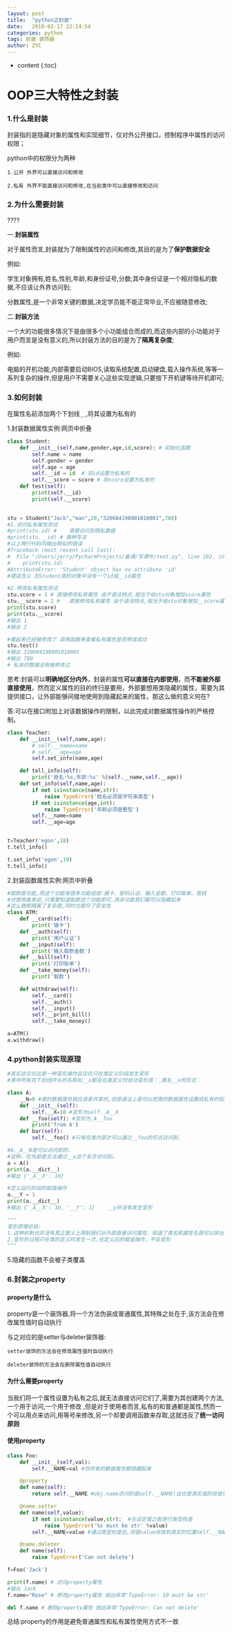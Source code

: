 ```yaml
---
layout: post
title:  "python之封装"
date:   2018-02-17 22:14:54
categories: python
tags: 封装 装饰器
author: ZYC
---
```


* content
{:toc}



# OOP三大特性之封装

### 1.什么是封装

封装指的是隐藏对象的属性和实现细节，仅对外公开接口，控制程序中属性的访问权限；

python中的权限分为两种

	1.公开 外界可以直接访问和修改
	
	2.私有 外界不能直接访问和修改,在当前类中可以直接修改和访问


### 2.为什么需要封装
????

一.**封装属性**

对于属性而言,封装就为了限制属性的访问和修改,其目的是为了**保护数据安全**

例如:

学生对象拥有,姓名,性别,年龄,和身份证号,分数;其中身份证是一个相对隐私的数据,不应该让外界访问到;

分数属性,是一个非常关键的数据,决定学员能不能正常毕业,不应被随意修改;

二.**封装方法**

一个大的功能很多情况下是由很多个小功能组合而成的,而这些内部的小功能对于用户而言是没有意义的,所以封装方法的目的是为了**隔离复杂度**;

例如:

电脑的开机功能,内部需要启动BIOS,读取系统配置,启动硬盘,载入操作系统,等等一系列复杂的操作,但是用户不需要关心这些实现逻辑,只要按下开机键等待开机即可;

### 3.如何封装

在属性名前添加两个下划线`__`,将其设置为私有的

1.封装数据属性实例:网页中折叠

```python
class Student:
    def __init__(self,name,gender,age,id,score): # 初始化函数
        self.name = name
        self.gender = gender
        self.age = age
        self.__id = id  # 将id设置为私有的
        self.__score = score # 将score设置为私有的
    def test(self):
        print(self.__id)
        print(self.__score)

        
stu = Student("Jack","man",20,"320684198901010001",780)
#1.访问私有属性测试
#print(stu.id) #	直接访问到隐私数据
#print(stu.__id) # 换种写法
#以上两行代码均输出相似的错误 
#Traceback (most recent call last):
#  File "/Users/jerry/PycharmProjects/备课/写课件/test.py", line 102, in <module>
#    print(stu.id)
#AttributeError: 'Student' object has no attribute 'id'
#错误含义 在Student类的对象中没有一个id或__id属性

#2.修改私有属性测试
stu.score = 1 #	直接修改私有属性 由于语法特点,相当于给stu对象增加score属性
stu.__score = 2 #	直接修改私有属性 由于语法特点,相当于给stu对象增加__score属性
print(stu.score)
print(stu.__score)
#输出 1 
#输出 2

#看起来已经被修改了 调用函数来查看私有属性是否修改成功
stu.test()
#输出 320684198901010001
#输出 780
# 私有的数据没有被修改过
```

思考:封装可以**明确地区分内外**，封装的属性**可以直接在内部使用**，而**不能被外部直接使用**，然而定义属性的目的终归是要用，外部要想用类隐藏的属性，需要为其提供接口，让外部能够间接地使用到隐藏起来的属性，那这么做的意义何在?

答:可以在接口附加上对该数据操作的限制，以此完成对数据属性操作的严格控制。

```python
class Teacher:
    def __init__(self,name,age):
        # self.__name=name
        # self.__age=age
        self.set_info(name,age)

    def tell_info(self):
        print('姓名:%s,年龄:%s' %(self.__name,self.__age))
    def set_info(self,name,age):
        if not isinstance(name,str):
            raise TypeError('姓名必须是字符串类型')
        if not isinstance(age,int):
            raise TypeError('年龄必须是整型')
        self.__name=name
        self.__age=age


t=Teacher('egon',18)
t.tell_info()

t.set_info('egon',19)
t.tell_info()
```

2.封装函数属性实例:网页中折叠

```python
#取款是功能,而这个功能有很多功能组成:插卡、密码认证、输入金额、打印账单、取钱
#对使用者来说,只需要知道取款这个功能即可,其余功能我们都可以隐藏起来
#这么做即隔离了复杂度,同时也提升了安全性
class ATM:
    def __card(self):
        print('插卡')
    def __auth(self):
        print('用户认证')
    def __input(self):
        print('输入取款金额')
    def __bill(self):
        print('打印账单')
    def __take_money(self):
        print('取款')

    def withdraw(self):
        self.__card()
        self.__auth()
        self.__input()
        self.__print_bill()
        self.__take_money()

a=ATM()
a.withdraw()
```

### 4.python封装实现原理

```python
#其实这仅仅这是一种变形操作且仅仅只在类定义阶段发生变形
#类中所有双下划线开头的名称如__x都会在类定义时自动变形成：_类名__x的形式：

class A:
    __N=0 #类的数据属性就应该是共享的,但是语法上是可以把类的数据属性设置成私有的如__N,会变形为_A__N
    def __init__(self):
        self.__X=10 #变形为self._A__X
    def __foo(self): #变形为_A__foo
        print('from A')
    def bar(self):
        self.__foo() #只有在类内部才可以通过__foo的形式访问到.

#A._A__N是可以访问到的，
#这种，在外部是无法通过__x这个名字访问到。
a = A()
print(a.__dict__)
#输出 {'_A__X': 10}

#定义运行阶段的赋值操作
a.__Y = 1
print(a.__dict__)
#输出 {'_A__X': 10, '__Y': 1}    __y并没有发生变形

"""
变形原理总结:
1.这种机制也并没有真正意义上限制我们从外部直接访问属性，知道了类名和属性名就可以拼出名字：_类名__属性，然后就可以访问了，如a._A__N，即这种操作并不是严格意义上的限制外部访问，仅仅只是一种语法意义上的变形，主要用来限制外部的直接访问。
2.变形的过程只在类的定义时发生一次,在定义后的赋值操作，不会变形
"""
```

5.隐藏的函数不会被子类覆盖



### 6.封装之property

#### property是什么

property是一个装饰器,将一个方法伪装成普通属性,其特殊之处在于,该方法会在修改属性值时自动执行

与之对应的是setter与deleter装饰器:

	setter装饰的方法会在修改属性值时自动执行
	
	deleter装饰的方法会在删除属性值自动执行

#### 为什么需要property

当我们将一个属性设置为私有之后,就无法直接访问它们了,需要为其创建两个方法,一个用于访问,一个用于修改 ,但是对于使用者而言,私有的和普通都是属性,然而一个可以用点来访问,用等号来修改,另一个却要调用函数来存取,这就违反了**统一访问原则**

#### 使用property

```python
class Foo:
    def __init__(self,val):
        self.__NAME=val #将所有的数据属性都隐藏起来

    @property
    def name(self):
        return self.__NAME #obj.name访问的是self.__NAME(这也是真实值的存放位置)

    @name.setter
    def name(self,value):
        if not isinstance(value,str):  #在设定值之前进行类型检查
            raise TypeError('%s must be str' %value)
        self.__NAME=value #通过类型检查后,将值value存放到真实的位置self.__NAME

    @name.deleter
    def name(self):
        raise TypeError('Can not delete')

f=Foo('Jack') 

print(f.name) # 访问property属性
#输出 Jack
f.name="Rose" # 修改property属性 抛出异常'TypeError: 10 must be str'

del f.name # 删除property属性 抛出异常'TypeError: Can not delete' 
```

总结:property的作用是避免普通属性和私有属性使用方式不一致
